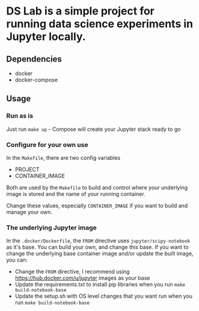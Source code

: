 # DS Lab is a simple project for running data science experiments in Jupyter locally.

## Dependencies
- docker
- docker-compose

## Usage

### Run as is

Just run `make up` - Compose will create your Jupyter stack ready to go

### Configure for your own use

In the `Makefile`, there are two config variables
- PROJECT
- CONTAINER_IMAGE

Both are used by the `Makefile` to build and control where your underlying image is stored and the name of your running container.

Change these values, especially `CONTAINER_IMAGE` if you want to build and manage your own.

### The underlying Jupyter image

In the `.docker/Dockerfile`, the `FROM` directive uses `jupyter/scipy-notebook` as it's base. You can build your own, and change this base. If you want to change the underlying base container image and/or update the built image, you can:

- Change the `FROM` directive, I recommend using https://hub.docker.com/u/jupyter images as your base
- Update the requirements.txt to install pip libraries when you run `make build-notebook-base`
- Update the setup.sh with OS level changes that you want run when you run `make build-notebook-base`

